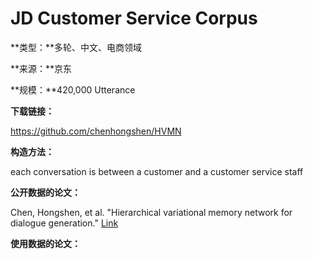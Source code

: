 # JD Customer Service Corpus

**类型：**多轮、中文、电商领域

**来源：**京东

**规模：**420,000 Utterance

**下载链接：**

https://github.com/chenhongshen/HVMN



**构造方法：**

each conversation is between a customer and a customer service staff



**公开数据的论文：**

Chen, Hongshen, et al. "Hierarchical variational memory network for dialogue generation." [Link]([http://delivery.acm.org/10.1145/3190000/3186077/p1653-chen.pdf?ip=106.120.213.65&id=3186077&acc=OPEN&key=BF85BBA5741FDC6E%2E68C876273B0CA8EC%2E4D4702B0C3E38B35%2E6D218144511F3437&__acm__=1567786076_1b2e1077297f250b888837a9566218dd](http://delivery.acm.org/10.1145/3190000/3186077/p1653-chen.pdf?ip=106.120.213.65&id=3186077&acc=OPEN&key=BF85BBA5741FDC6E.68C876273B0CA8EC.4D4702B0C3E38B35.6D218144511F3437&__acm__=1567786076_1b2e1077297f250b888837a9566218dd))

**使用数据的论文：**

